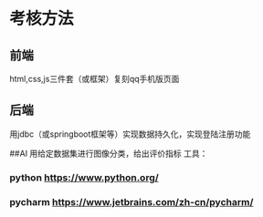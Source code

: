 # 考核方法
## 前端
html,css,js三件套（或框架）复刻qq手机版页面

## 后端
用jdbc（或springboot框架等）实现数据持久化，实现登陆注册功能

##AI
用给定数据集进行图像分类，给出评价指标
工具：
### python https://www.python.org/
### pycharm https://www.jetbrains.com/zh-cn/pycharm/
